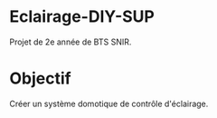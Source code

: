 # Eclairage-DIY-SUP
Projet de 2e année de BTS SNIR.

# Objectif
Créer un système domotique de contrôle d'éclairage.
